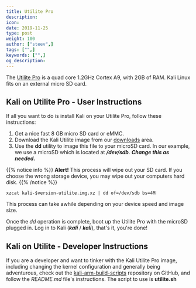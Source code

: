 ```yaml
---
title: Utilite Pro
description:
icon:
date: 2019-11-25
type: post
weight: 100
author: ["steev",]
tags: ["",]
keywords: ["",]
og_description:
---
```


The [Utilite Pro](http://www.compulab.co.il/utilite-computer/web/utilite-overview) is a quad core 1.2GHz Cortex A9, with 2GB of RAM. Kali Linux fits on an external micro SD card.

## Kali on Utilite Pro - User Instructions

If all you want to do is install Kali on your Utilite Pro, follow these instructions:

1. Get a nice fast 8 GB micro SD card or eMMC.
2. Download the Kali Utilite image from our [downloads](https://www.offensive-security.com/kali-linux-arm-images/) area.
3. Use the **dd** utility to image this file to your microSD card. In our example, we use a microSD which is located at **_/dev/sdb_**. **_Change this as needed._**

{{% notice info %}}
**Alert!** This process will wipe out your SD card. If you choose the wrong storage device, you may wipe out your computers hard disk.
{{% /notice %}}

```
xzcat kali-$version-utilite.img.xz | dd of=/dev/sdb bs=4M
```

This process can take awhile depending on your device speed and image size.

Once the _dd_ operation is complete, boot up the Utilite Pro with the microSD  plugged in. Log in to Kali (**_kali_** / **_kali_**), that's it, you're done!

## Kali on Utilite - Developer Instructions

If you are a developer and want to tinker with the Kali Utilite Pro image, including changing the kernel configuration and generally being adventurous, check out the [kali-arm-build-scripts](https://gitlab.com/kalilinux/build-scripts/kali-arm) repository on GitHub, and follow the _README.md_ file's instructions.  The script to use is **utilite.sh**
